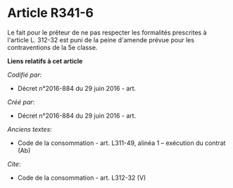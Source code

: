 # Article R341-6

Le fait pour le prêteur de ne pas respecter les formalités prescrites à l'article L. 312-32 est puni de la peine d'amende
prévue pour les contraventions de la 5e classe.

**Liens relatifs à cet article**

_Codifié par_:

  - Décret n°2016-884 du 29 juin 2016 - art.

_Créé par_:

  - Décret n°2016-884 du 29 juin 2016 - art.

_Anciens textes_:

  - Code de la consommation - art. L311-49, alinéa 1 – exécution du contrat (Ab)

_Cite_:

  - Code de la consommation - art. L312-32 (V)
